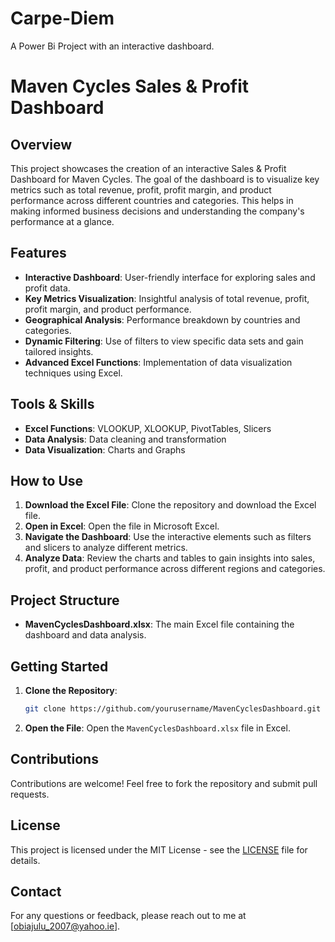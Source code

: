 # Carpe-Diem
A Power Bi Project with an  interactive dashboard.

# Maven Cycles Sales & Profit Dashboard

## Overview
This project showcases the creation of an interactive Sales & Profit Dashboard for Maven Cycles. The goal of the dashboard is to visualize key metrics such as total revenue, profit, profit margin, and product performance across different countries and categories. This helps in making informed business decisions and understanding the company's performance at a glance.

## Features
- **Interactive Dashboard**: User-friendly interface for exploring sales and profit data.
- **Key Metrics Visualization**: Insightful analysis of total revenue, profit, profit margin, and product performance.
- **Geographical Analysis**: Performance breakdown by countries and categories.
- **Dynamic Filtering**: Use of filters to view specific data sets and gain tailored insights.
- **Advanced Excel Functions**: Implementation of data visualization techniques using Excel.

## Tools & Skills
- **Excel Functions**: VLOOKUP, XLOOKUP, PivotTables, Slicers
- **Data Analysis**: Data cleaning and transformation
- **Data Visualization**: Charts and Graphs

## How to Use
1. **Download the Excel File**: Clone the repository and download the Excel file.
2. **Open in Excel**: Open the file in Microsoft Excel.
3. **Navigate the Dashboard**: Use the interactive elements such as filters and slicers to analyze different metrics.
4. **Analyze Data**: Review the charts and tables to gain insights into sales, profit, and product performance across different regions and categories.

## Project Structure
- **MavenCyclesDashboard.xlsx**: The main Excel file containing the dashboard and data analysis.

## Getting Started
1. **Clone the Repository**: 
    ```sh
    git clone https://github.com/yourusername/MavenCyclesDashboard.git
    ```
2. **Open the File**: Open the `MavenCyclesDashboard.xlsx` file in Excel.

## Contributions
Contributions are welcome! Feel free to fork the repository and submit pull requests.

## License
This project is licensed under the MIT License - see the [LICENSE](LICENSE) file for details.

## Contact
For any questions or feedback, please reach out to me at [obiajulu_2007@yahoo.ie].
